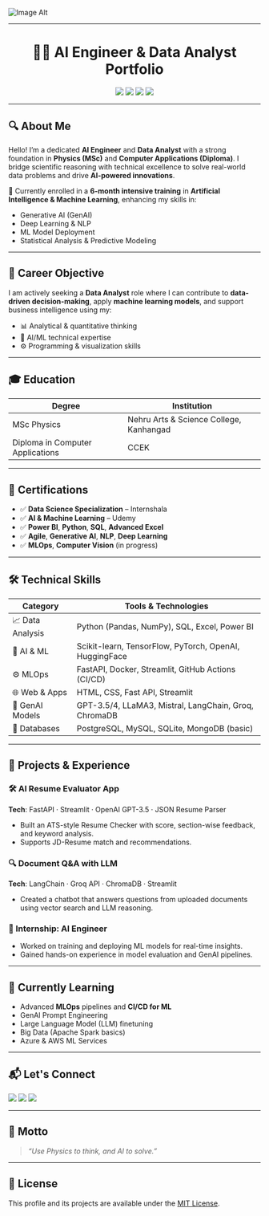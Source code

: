 ![Image Alt](https://github.com/sreekeshm77/sreekeshm77/blob/f6122783f41465df6f8417151d18331fda7dc31a/SREEKESH%20M.png)

_____________________________________________________________________________________________________________________________________________________________________
                                                                             
<h1 align="center">👨‍🔬 AI Engineer & Data Analyst Portfolio</h1>

<p align="center">
  <img src="https://img.shields.io/badge/MSc%20Physics-Qualified-brightgreen?style=for-the-badge" />
  <img src="https://img.shields.io/badge/Diploma-Computer%20Applications-blue?style=for-the-badge" />
  <img src="https://img.shields.io/badge/Certified-Data%20Science%20&%20Analytics-ff69b4?style=for-the-badge" />
  <img src="https://img.shields.io/badge/AI%2FML-Engineer-orange?style=for-the-badge" />
</p>

---

## 🔍 About Me

Hello! I’m a dedicated **AI Engineer** and **Data Analyst** with a strong foundation in **Physics (MSc)** and **Computer Applications (Diploma)**. I bridge scientific reasoning with technical excellence to solve real-world data problems and drive **AI-powered innovations**.

🎯 Currently enrolled in a **6-month intensive training** in **Artificial Intelligence & Machine Learning**, enhancing my skills in:

- Generative AI (GenAI)
- Deep Learning & NLP
- ML Model Deployment
- Statistical Analysis & Predictive Modeling

---

## 💼 Career Objective

I am actively seeking a **Data Analyst** role where I can contribute to **data-driven decision-making**, apply **machine learning models**, and support business intelligence using my:

- 📊 Analytical & quantitative thinking
- 🧠 AI/ML technical expertise
- ⚙️ Programming & visualization skills

---

## 🎓 Education

| Degree                      | Institution                       |
|----------------------------|-----------------------------------|
| MSc Physics                | Nehru Arts & Science College, Kanhangad |
| Diploma in Computer Applications |     CCEK       |

---

## 📜 Certifications

- ✅ **Data Science Specialization** – Internshala  
- ✅ **AI & Machine Learning** – Udemy 
- ✅ **Power BI**, **Python**, **SQL**, **Advanced Excel**  
- ✅ **Agile**, **Generative AI**, **NLP**, **Deep Learning**  
- ✅ **MLOps**, **Computer Vision** (in progress)

---

## 🛠️ Technical Skills

| Category         | Tools & Technologies                                         |
|------------------|-------------------------------------------------------------|
| 📈 Data Analysis  | Python (Pandas, NumPy), SQL, Excel, Power BI               |
| 🧠 AI & ML        | Scikit-learn, TensorFlow, PyTorch, OpenAI, HuggingFace     |
| ⚙️ MLOps          | FastAPI, Docker, Streamlit, GitHub Actions (CI/CD)         |
| 🌐 Web & Apps     | HTML, CSS, Fast API, Streamlit               |
| 🧩 GenAI Models   | GPT-3.5/4, LLaMA3, Mistral, LangChain, Groq, ChromaDB       |
| 📂 Databases      | PostgreSQL, MySQL, SQLite, MongoDB (basic)                 |

---

## 🧪 Projects & Experience

### 🛠 AI Resume Evaluator App  
**Tech**: FastAPI · Streamlit · OpenAI GPT-3.5 · JSON Resume Parser  
- Built an ATS-style Resume Checker with score, section-wise feedback, and keyword analysis.  
- Supports JD-Resume match and recommendations.

### 🔍 Document Q&A with LLM  
**Tech**: LangChain · Groq API · ChromaDB · Streamlit  
- Created a chatbot that answers questions from uploaded documents using vector search and LLM reasoning.

### 💼 Internship: AI Engineer  
- Worked on training and deploying ML models for real-time insights.  
- Gained hands-on experience in model evaluation and GenAI pipelines.

---

## 🌱 Currently Learning

- Advanced **MLOps** pipelines and **CI/CD for ML**  
- GenAI Prompt Engineering  
- Large Language Model (LLM) finetuning  
- Big Data (Apache Spark basics)  
- Azure & AWS ML Services

---

## 📬 Let's Connect

<p align="left">
  <a href="mailto:sreekeshmarangattillam7@gmail.com"><img src="https://img.shields.io/badge/Email-sreedharandeveloper@gmail.com-blue?style=for-the-badge&logo=gmail" /></a>
  <a href="https://www.linkedin.com/in/sreekesh-m-505385306"><img src="https://img.shields.io/badge/LinkedIn-View%20Profile-blue?style=for-the-badge&logo=linkedin" /></a>
  <a href="https://github.com/your-github-sreekeshm77"><img src="https://img.shields.io/badge/GitHub-yourusername-black?style=for-the-badge&logo=github" /></a>
</p>

---

## 🧠 Motto

> _“Use Physics to think, and AI to solve.”_

---

## 📄 License

This profile and its projects are available under the [MIT License](LICENSE).



<!--
**sreekeshm77/sreekeshm77** is a ✨ _special_ ✨ repository because its `README.md` (this file) appears on your GitHub profile.

Here are some ideas to get you started:

- 🔭 I’m currently working on multiple projects 
- 🌱 I’m currently learning in Agentic AI
- 👯 I’m looking to collaborate on ........
- 🤔 I’m looking for help with ........
- 💬 Ask me about ...
- 📫 How to reach me: ...
- 😄 Pronouns: ...
- ⚡ Fun fact: ...
-->
